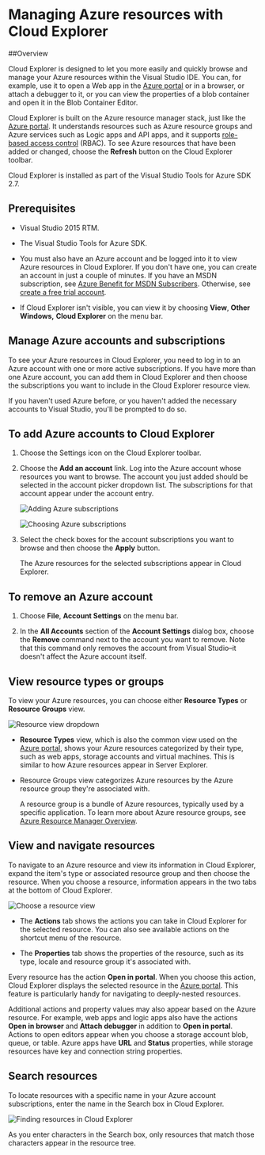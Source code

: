 <properties
   pageTitle="Managing Azure resources with Cloud Explorer | Microsoft Azure"
   description="Learn how to use Cloud Explorer to browse and manage Azure resources within Visual Studio."
   services="visual-studio-online"
   documentationCenter="na"
   authors="TomArcher"
   manager="douge"
   editor="" />
<tags
   ms.service="multiple"
   ms.devlang="dotnet"
   ms.topic="article"
   ms.tgt_pltfrm="na"
   ms.workload="multiple"
   ms.date="08/15/2016"
   ms.author="tarcher" />

# Managing Azure resources with Cloud Explorer

##Overview

Cloud Explorer is designed to let you more easily and quickly browse and manage your Azure resources within the Visual Studio IDE. You can, for example, use it to open a Web app in the [Azure portal](http://go.microsoft.com/fwlink/p/?LinkID=525040) or in a browser, or attach a debugger to it, or you can view the properties of a blob container and open it in the Blob Container Editor.

Cloud Explorer is built on the Azure resource manager stack, just like the [Azure portal](http://go.microsoft.com/fwlink/p/?LinkID=525040). It understands resources such as Azure resource groups and Azure services such as Logic apps and API apps, and it supports [role-based access control](./active-directory/role-based-access-control-configure.md) (RBAC). To see Azure resources that have been added or changed, choose the **Refresh** button on the Cloud Explorer toolbar.

Cloud Explorer is installed as part of the Visual Studio Tools for Azure SDK 2.7.

## Prerequisites

- Visual Studio 2015 RTM.

- The Visual Studio Tools for Azure SDK.
- You must also have an Azure account and be logged into it to view Azure resources in Cloud Explorer. If you don't have one, you can create an account in just a couple of minutes. If you have an MSDN subscription, see [Azure Benefit for MSDN Subscribers](https://azure.microsoft.com/pricing/member-offers/msdn-benefits-details/). Otherwise, see [create a free trial account](https://azure.microsoft.com/pricing/free-trial/).

- If Cloud Explorer isn't visible, you can view it by choosing **View**, **Other Windows,** **Cloud Explorer** on the menu bar.

## Manage Azure accounts and subscriptions

To see your Azure resources in Cloud Explorer, you need to log in to an Azure account with one or more active subscriptions. If you have more than one Azure account, you can add them in Cloud Explorer and then choose the subscriptions you want to include in the Cloud Explorer resource view.

If you haven't used Azure before, or you haven't added the necessary accounts to Visual Studio, you'll be prompted to do so.

## To add Azure accounts to Cloud Explorer

1. Choose the Settings icon on the Cloud Explorer toolbar.

1. Choose the **Add an account** link. Log into the Azure account whose resources you want to browse. The account you just added should be selected in the account picker dropdown list. The subscriptions for that account appear under the account entry.

    ![Adding Azure subscriptions](./media/vs-azure-tools-resources-managing-with-cloud-explorer/IC819514.png)

    ![Choosing Azure subscriptions](./media/vs-azure-tools-resources-managing-with-cloud-explorer/IC819515.png)

1. Select the check boxes for the account subscriptions you want to browse and then choose the **Apply** button.

    The Azure resources for the selected subscriptions appear in Cloud Explorer.

## To remove an Azure account

1. Choose **File**, **Account Settings** on the menu bar.

1. In the **All Accounts** section of the **Account Settings** dialog box, choose the **Remove** command next to the account you want to remove. Note that this command only removes the account from Visual Studio–it doesn't affect the Azure account itself.

## View resource types or groups

To view your Azure resources, you can choose either **Resource Types** or **Resource Groups** view.

![Resource view dropdown](./media/vs-azure-tools-resources-managing-with-cloud-explorer/IC819516.png)

- **Resource Types** view, which is also the common view used on the [Azure portal](http://go.microsoft.com/fwlink/p/?LinkID=525040), shows your Azure resources categorized by their type, such as web apps, storage accounts and virtual machines. This is similar to how Azure resources appear in Server Explorer.

- Resource Groups view categorizes Azure resources by the Azure resource group they're associated with.


	A resource group is a bundle of Azure resources, typically used by a specific application. To learn more about Azure resource groups, see [Azure Resource Manager Overview](./azure-resource-manager/resource-group-overview.md).

## View and navigate resources

To navigate to an Azure resource and view its information in Cloud Explorer, expand the item's type or associated resource group and then choose the resource. When you choose a resource, information appears in the two tabs at the bottom of Cloud Explorer.

![Choose a resource view](./media/vs-azure-tools-resources-managing-with-cloud-explorer/IC819517.png)

- The **Actions** tab shows the actions you can take in Cloud Explorer for the selected resource. You can also see available actions on the shortcut menu of the resource.

- The **Properties** tab shows the properties of the resource, such as its type, locale and resource group it's associated with.

Every resource has the action **Open in portal**. When you choose this action, Cloud Explorer displays the selected resource in the [Azure portal](http://go.microsoft.com/fwlink/p/?LinkID=525040). This feature is particularly handy for navigating to deeply-nested resources.

Additional actions and property values may also appear based on the Azure resource. For example, web apps and logic apps also have the actions **Open in browser** and **Attach debugger** in addition to **Open in portal**. Actions to open editors appear when you choose a storage account blob, queue, or table. Azure apps have **URL** and **Status** properties, while storage resources have key and connection string properties.

## Search resources

To locate resources with a specific name in your Azure account subscriptions, enter the name in the Search box in Cloud Explorer.

![Finding resources in Cloud Explorer](./media/vs-azure-tools-resources-managing-with-cloud-explorer/IC820394.png)

As you enter characters in the Search box, only resources that match those characters appear in the resource tree.
